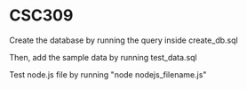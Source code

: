 # CSC309

Create the database by running the query inside create_db.sql

Then, add the sample data by running test_data.sql

Test node.js file by running "node nodejs_filename.js"
